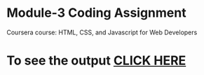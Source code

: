 

# Module-3 Coding Assignment

Coursera course: HTML, CSS, and Javascript for Web Developers

# To see the output [CLICK HERE](https://technicaloutput.com)
